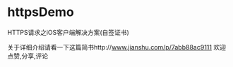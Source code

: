 # httpsDemo
HTTPS请求之iOS客户端解决方案(自签证书)

关于详细介绍请看一下这篇简书http://www.jianshu.com/p/7abb88ac9111
欢迎点赞,分享,评论
